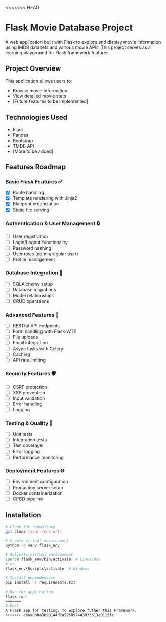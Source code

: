 <<<<<<< HEAD
# Flask Movie Database Project

A web application built with Flask to explore and display movie information using IMDB datasets and various movie APIs. This project serves as a learning playground for Flask framework features.

## Project Overview

This application allows users to:
- Browse movie information
- View detailed movie stats
- [Future features to be implemented]

## Technologies Used

- Flask
- Pandas
- Bootstrap
- TMDB API
- [More to be added]

## Features Roadmap

### Basic Flask Features ✅
- [x] Route handling
- [x] Template rendering with Jinja2
- [x] Blueprint organization
- [x] Static file serving

### Authentication & User Management 🔒
- [ ] User registration
- [ ] Login/Logout functionality
- [ ] Password hashing
- [ ] User roles (admin/regular user)
- [ ] Profile management

### Database Integration 💾
- [ ] SQLAlchemy setup
- [ ] Database migrations
- [ ] Model relationships
- [ ] CRUD operations

### Advanced Features 🚀
- [ ] RESTful API endpoints
- [ ] Form handling with Flask-WTF
- [ ] File uploads
- [ ] Email integration
- [ ] Async tasks with Celery
- [ ] Caching
- [ ] API rate limiting

### Security Features 🛡️
- [ ] CSRF protection
- [ ] XSS prevention
- [ ] Input validation
- [ ] Error handling
- [ ] Logging

### Testing & Quality 🧪
- [ ] Unit tests
- [ ] Integration tests
- [ ] Test coverage
- [ ] Error logging
- [ ] Performance monitoring

### Deployment Features 🌐
- [ ] Environment configuration
- [ ] Production server setup
- [ ] Docker containerization
- [ ] CI/CD pipeline

## Installation

```bash
# Clone the repository
git clone [your-repo-url]

# Create virtual environment
python -m venv flask_env

# Activate virtual environment
source flask_env/bin/activate  # Linux/Mac
# or
flask_env\Scripts\activate  # Windows

# Install dependencies
pip install -r requirements.txt

# Run the application
flask run
=======
# Fask
A Flask app for testing, to explore futher this Framework.
>>>>>>> ab6a8bba3890144d7a595097443833b13e0115fc
